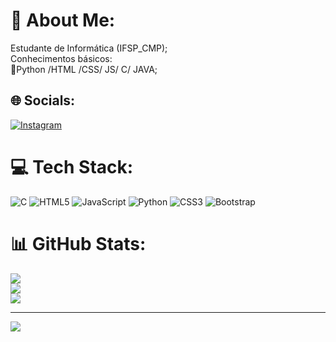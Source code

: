 # 💫 About Me:
Estudante de Informática (IFSP_CMP); <br>Conhecimentos básicos:<br>📍Python /HTML /CSS/ JS/ C/ JAVA;


## 🌐 Socials:
[![Instagram](https://img.shields.io/badge/Instagram-%23E4405F.svg?logo=Instagram&logoColor=white)](https://instagram.com/https://www.instagram.com/luis.vansan.5/) 

# 💻 Tech Stack:
![C](https://img.shields.io/badge/c-%2300599C.svg?style=flat&logo=c&logoColor=white) ![HTML5](https://img.shields.io/badge/html5-%23E34F26.svg?style=flat&logo=html5&logoColor=white) ![JavaScript](https://img.shields.io/badge/javascript-%23323330.svg?style=flat&logo=javascript&logoColor=%23F7DF1E) ![Python](https://img.shields.io/badge/python-3670A0?style=flat&logo=python&logoColor=ffdd54) ![CSS3](https://img.shields.io/badge/css3-%231572B6.svg?style=flat&logo=css3&logoColor=white) ![Bootstrap](https://img.shields.io/badge/bootstrap-%238511FA.svg?style=flat&logo=bootstrap&logoColor=white)
# 📊 GitHub Stats:
![](https://github-readme-stats.vercel.app/api?username=Luis-Vansan&theme=dracula&hide_border=false&include_all_commits=false&count_private=false)<br/>
![](https://github-readme-streak-stats.herokuapp.com/?user=Luis-Vansan&theme=dracula&hide_border=false)<br/>
![](https://github-readme-stats.vercel.app/api/top-langs/?username=Luis-Vansan&theme=dracula&hide_border=false&include_all_commits=false&count_private=false&layout=compact)

---
[![](https://visitcount.itsvg.in/api?id=Luis-Vansan&icon=0&color=0)](https://visitcount.itsvg.in)

<!-- Proudly created with GPRM ( https://gprm.itsvg.in ) -->
